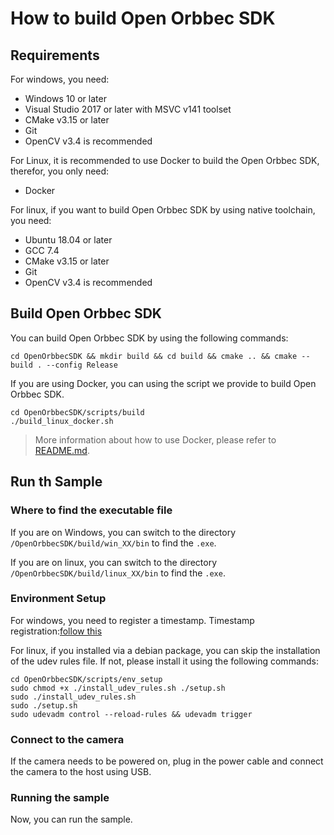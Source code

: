 # How to build Open Orbbec SDK

## Requirements

For windows, you need:

- Windows 10 or later
- Visual Studio 2017 or later with MSVC v141 toolset
- CMake v3.15 or later
- Git
- OpenCV v3.4 is recommended

For Linux, it is recommended to use Docker to build the Open Orbbec SDK, therefor, you only need:

- Docker

For linux, if you want to build Open Orbbec SDK by using native toolchain, you need:

- Ubuntu 18.04 or later
- GCC 7.4
- CMake v3.15 or later
- Git
- OpenCV v3.4 is recommended

## Build Open Orbbec SDK

You can build Open Orbbec SDK by using the following commands:

```shell
cd OpenOrbbecSDK && mkdir build && cd build && cmake .. && cmake --build . --config Release
```

If you are using Docker, you can using the script we provide to build Open Orbbec SDK.

```shell
cd OpenOrbbecSDK/scripts/build
./build_linux_docker.sh
```

> More information about how to use Docker, please refer to [README.md](/scripts/docker/README.md).

## Run th Sample

### Where to find the executable file

If you are on Windows, you can switch to the directory `/OpenOrbbecSDK/build/win_XX/bin` to find the `.exe`.

If you are on linux, you can switch to the directory `/OpenOrbbecSDK/build/linux_XX/bin` to find the `.exe`.

### Environment Setup

For windows, you need to register a timestamp.
Timestamp registration:[follow this](/scripts/env_setup/obsensor_metadata_win10.md)

For linux, if you installed via a debian package, you can skip the installation of the udev rules file. If not, please install it using the following commands:

```shell
cd OpenOrbbecSDK/scripts/env_setup
sudo chmod +x ./install_udev_rules.sh ./setup.sh
sudo ./install_udev_rules.sh
sudo ./setup.sh
sudo udevadm control --reload-rules && udevadm trigger
```

### Connect to the camera

If the camera needs to be powered on, plug in the power cable and connect the camera to the host using USB.

### Running the sample

Now, you can run the sample.
